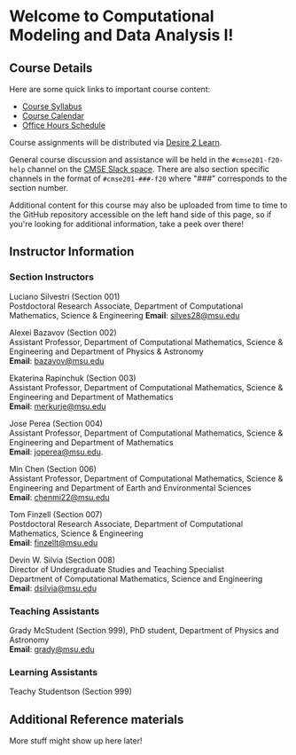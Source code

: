 # Welcome to Computational Modeling and Data Analysis I!

## Course Details

Here are some quick links to important course content:

* [Course Syllabus](https://docs.google.com/document/u/1/d/e/2PACX-1vQAU4aPPot3h-QnqaD8lXm_UuDB8R9C7ffiNc_bxEsX0jNKZ7hVrehGxUtAQu5Q0_ogVqEFxWO_thzv/pub)
* [Course Calendar](/course_documents/CMSE201-Calendar.pdf)
* [Office Hours Schedule](https://cmse.msu.edu/cmse201-office-hours)

Course assignments will be distributed via
[Desire 2 Learn](https://d2l.msu.edu/).

General course discussion and assistance will be held in the `#cmse201-f20-help` channel on the
[CMSE Slack space](https://cmse-courses.slack.com). There are also section specific channels in the format of `#cmse201-###-f20` where "###" corresponds to the section number.

Additional content for this course may also be uploaded from time to time to the GitHub repository accessible on the left hand side of this page, so if you're looking for additional information, take a peek over there!

## Instructor Information

### Section Instructors
Luciano Silvestri (Section 001)  
Postdoctoral Research Associate, Department of Computational Mathematics, Science & Engineering 
**Email**: [silves28@msu.edu](mailto:silves28@msu.edu)  

Alexei Bazavov (Section 002)  
Assistant Professor, Department of Computational Mathematics, Science & Engineering and Department of Physics & Astronomy  
**Email**: [bazavov@msu.edu](mailto:bazavov@msu.edu)  

Ekaterina Rapinchuk (Section 003)  
Assistant Professor, Department of Computational Mathematics, Science & Engineering and Department of Mathematics  
**Email**: [merkurje@msu.edu](mailto:merkurje@msu.edu) 

Jose Perea (Section 004)  
Assistant Professor, Department of Computational Mathematics, Science & Engineering and Department of Mathematics  
**Email**: [joperea@msu.edu](mailto:joperea@msu.edu).  

Min Chen (Section 006)  
Assistant Professor, Department of Computational Mathematics, Science & Engineering and Department of Earth and Environmental Sciences   
**Email**: [chenmi22@msu.edu](mailto:chenmi22@msu.edu)  

Tom Finzell (Section 007)  
Postdoctoral Research Associate, Department of Computational Mathematics, Science & Engineering  
**Email**: [finzellt@msu.edu](mailto:finzellt@msu.edu) 

Devin W. Silvia (Section 008)  
Director of Undergraduate Studies and Teaching Specialist  
Department of Computational Mathematics, Science and Engineering    
**Email**: [dsilvia@msu.edu](mailto:dsilvia@msu.edu)  

### Teaching Assistants
Grady McStudent (Section 999), PhD student, Department of Physics and Astronomy  
**Email**: [grady@msu.edu](mailto:grady@msu.edu)

### Learning Assistants

Teachy Studentson (Section 999)

## Additional Reference materials

More stuff might show up here later!
